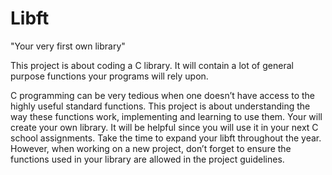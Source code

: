 # Libft
"Your very first own library"

This project is about coding a C library.
It will contain a lot of general purpose functions your programs will rely upon.

C programming can be very tedious when one doesn’t have access to the highly useful standard functions.
This project is about understanding the way these functions work, implementing and learning to use them.
Your will create your own library. It will be helpful since you will use it in your next C school assignments.
Take the time to expand your libft throughout the year. However, when working on a new project, don’t forget to ensure the functions used in your library are allowed in the project guidelines.

